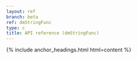 ```yaml
---
layout: ref
branch: beta
ref: dmStringFunc
type: c
title: API reference (dmStringFunc)
---
```

{% include anchor_headings.html html=content %}